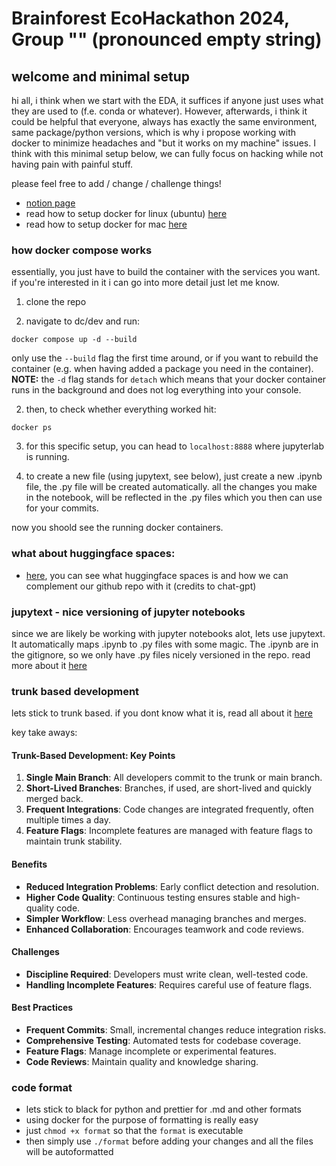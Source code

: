 # Brainforest EcoHackathon 2024, Group "" (pronounced empty string)

## welcome and minimal setup

hi all,
i think when we start with the EDA, it suffices if anyone just uses what they are used to (f.e. conda or whatever). However, afterwards, i think it could be helpful that everyone, always has exactly the same environment, same package/python versions, which is why i propose working with docker to minimize headaches and "but it works on my machine" issues. I think with this minimal setup below, we can fully focus on hacking while not having pain with painful stuff.

please feel free to add / change / challenge things!

- [notion page](https://glamorous-shawl-578.notion.site/Bird-Chirp-Classification-d7b3f86b0c114188b2782bd9b3d78c35)
- read how to setup docker for linux (ubuntu) [here](./docs/docker-setup.md)
- read how to setup docker for mac [here](https://docs.docker.com/desktop/install/mac-install/)

### how docker compose works

essentially, you just have to build the container with the services you want. if you're interested in it i can go into more detail just let me know.

1. clone the repo

2. navigate to dc/dev and run:

```
docker compose up -d --build
```

only use the `--build` flag the first time around, or if you want to rebuild the container (e.g. when having added a package you need in the container). **NOTE:** the `-d` flag stands for `detach` which means that your docker container runs in the background and does not log everything into your console.

2. then, to check whether everything worked hit:

```
docker ps
```

3. for this specific setup, you can head to `localhost:8888` where jupyterlab is running.

4. to create a new file (using jupytext, see below), just create a new .ipynb file, the .py file will be created automatically. all the changes you make in the notebook, will be reflected in the .py files which you then can use for your commits.

now you shoold see the running docker containers.

### what about huggingface spaces:

- [here](./docs/huggingface-spaces.md), you can see what huggingface spaces is and how we can complement our github repo with it (credits to chat-gpt)

### jupytext - nice versioning of jupyter notebooks

since we are likely be working with jupyter notebooks alot, lets use jupytext. It automatically maps .ipynb to .py files with some magic. The .ipynb are in the gitignore, so we only have .py files nicely versioned in the repo. read more about it [here](https://jupytext.readthedocs.io/en/latest/)

### trunk based development

lets stick to trunk based. if you dont know what it is, read all about it [here](https://trunkbaseddevelopment.com/)

key take aways:

#### Trunk-Based Development: Key Points

1. **Single Main Branch**: All developers commit to the trunk or main branch.
2. **Short-Lived Branches**: Branches, if used, are short-lived and quickly merged back.
3. **Frequent Integrations**: Code changes are integrated frequently, often multiple times a day.
4. **Feature Flags**: Incomplete features are managed with feature flags to maintain trunk stability.

#### Benefits

- **Reduced Integration Problems**: Early conflict detection and resolution.
- **Higher Code Quality**: Continuous testing ensures stable and high-quality code.
- **Simpler Workflow**: Less overhead managing branches and merges.
- **Enhanced Collaboration**: Encourages teamwork and code reviews.

#### Challenges

- **Discipline Required**: Developers must write clean, well-tested code.
- **Handling Incomplete Features**: Requires careful use of feature flags.

#### Best Practices

- **Frequent Commits**: Small, incremental changes reduce integration risks.
- **Comprehensive Testing**: Automated tests for codebase coverage.
- **Feature Flags**: Manage incomplete or experimental features.
- **Code Reviews**: Maintain quality and knowledge sharing.

### code format

- lets stick to black for python and prettier for .md and other formats
- using docker for the purpose of formatting is really easy
- just `chmod +x format` so that the `format` is executable
- then simply use `./format` before adding your changes and all the files will be autoformatted
